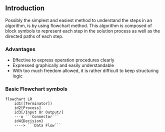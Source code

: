 ## Introduction
Possibly the simplest and easiest method to understand the steps in an algorithm, is by using flowchart method. This algorithm is composed of block symbols to represent each step in the solution process as well as the directed paths of each step.

### Advantages
*	Effective to express operation procedures clearly
*	Expressed graphically and easily understandable
*	With too much freedom allowed, it is rather difficult to keep structuring logic

### Basic Flowchart symbols
```mermaid
flowchart LR
	id1([Terminator])	
	id2[Process]
	id3[/Input Or Output/]
	---o ```Connector```
	id4{Decision}
	----> ```Data Flow```
```